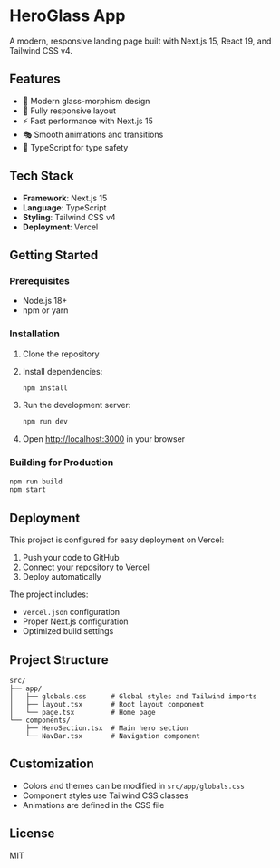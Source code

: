 # HeroGlass App

A modern, responsive landing page built with Next.js 15, React 19, and Tailwind CSS v4.

## Features

- 🎨 Modern glass-morphism design
- 📱 Fully responsive layout
- ⚡ Fast performance with Next.js 15
- 🎭 Smooth animations and transitions
- 🔧 TypeScript for type safety

## Tech Stack

- **Framework**: Next.js 15
- **Language**: TypeScript
- **Styling**: Tailwind CSS v4
- **Deployment**: Vercel

## Getting Started

### Prerequisites

- Node.js 18+ 
- npm or yarn

### Installation

1. Clone the repository
2. Install dependencies:
   ```bash
   npm install
   ```

3. Run the development server:
   ```bash
   npm run dev
   ```

4. Open [http://localhost:3000](http://localhost:3000) in your browser

### Building for Production

```bash
npm run build
npm start
```

## Deployment

This project is configured for easy deployment on Vercel:

1. Push your code to GitHub
2. Connect your repository to Vercel
3. Deploy automatically

The project includes:
- `vercel.json` configuration
- Proper Next.js configuration
- Optimized build settings

## Project Structure

```
src/
├── app/
│   ├── globals.css      # Global styles and Tailwind imports
│   ├── layout.tsx       # Root layout component
│   └── page.tsx         # Home page
└── components/
    ├── HeroSection.tsx  # Main hero section
    └── NavBar.tsx       # Navigation component
```

## Customization

- Colors and themes can be modified in `src/app/globals.css`
- Component styles use Tailwind CSS classes
- Animations are defined in the CSS file

## License

MIT
